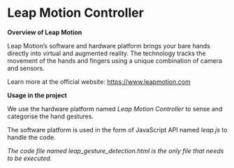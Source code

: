 # Leap Motion Controller

**Overview of Leap Motion**

Leap Motion’s software and hardware platform brings your bare hands directly into virtual and augmented reality.
The technology tracks the movement of the hands and fingers using a unique combination of camera and sensors.

Learn more at the official website: https://www.leapmotion.com

**Usage in the project**

We use the hardware platform named *Leap Motion Controller* to sense and categorise the hand gestures.

The software platform is used in the form of JavaScript API named *leap.js* to handle the code.

*The code file named leap_gesture_detection.html is the only file that needs to be executed.*
